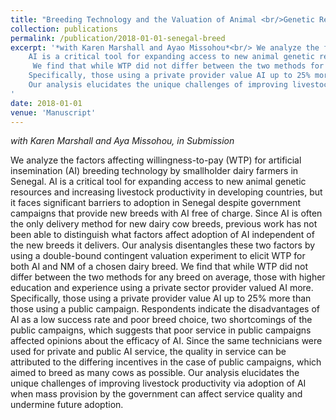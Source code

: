 ```yaml
---
title: "Breeding Technology and the Valuation of Animal <br/>Genetic Resources in the Senegalese Dairy Sector"
collection: publications
permalink: /publication/2018-01-01-senegal-breed
excerpt: '*with Karen Marshall and Ayao Missohou*<br/> We analyze the factors affecting willingness-to-pay (WTP) for artificial insemination (AI) breeding technology by smallholder dairy farmers in Senegal.
    AI is a critical tool for expanding access to new animal genetic resources and increasing livestock productivity in developing countries, but it faces significant barriers to adoption in Senegal despite government campaigns that provide new breeds with AI free of charge.
     We find that while WTP did not differ between the two methods for any breed on average, those with higher education and experience using a private sector provider valued AI more.
    Specifically, those using a private provider value AI up to 25% more than those using a public campaign.
    Our analysis elucidates the unique challenges of improving livestock productivity via adoption of AI when mass provision by the government can affect service quality and undermine future adoption.
'
date: 2018-01-01
venue: 'Manuscript'
---
```


*with Karen Marshall and Aya Missohou, in Submission*

  We analyze the factors affecting willingness-to-pay (WTP) for artificial insemination (AI) breeding technology by smallholder dairy farmers in Senegal.
    AI is a critical tool for expanding access to new animal genetic resources and increasing livestock productivity in developing countries, but it faces significant barriers to adoption in Senegal despite government campaigns that provide new breeds with AI free of charge.
    Since AI is often the only delivery method for new dairy cow breeds, previous work has not been able to distinguish what factors affect adoption of AI independent of the new breeds it delivers.
    Our analysis disentangles these two factors by using a double-bound contingent valuation experiment to elicit WTP for both AI and NM of a chosen dairy breed.
    We find that while WTP did not differ between the two methods for any breed on average, those with higher education and experience using a private sector provider valued AI more.
    Specifically, those using a private provider value AI up to 25% more than those using a public campaign.
    Respondents indicate the disadvantages of AI as a low success rate and poor breed choice, two shortcomings of the public campaigns, which suggests that poor service in public campaigns affected opinions about the efficacy of AI.
    Since the same technicians were used for private and public AI service, the quality in service can be attributed to the differing incentives in the case of public campaigns, which aimed to breed as many cows as possible.
    Our analysis elucidates the unique challenges of improving livestock productivity via adoption of AI when mass provision by the government can affect service quality and undermine future adoption.
